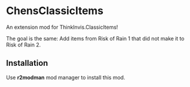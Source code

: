 # ChensClassicItems

An extension mod for ThinkInvis.ClassicItems!

The goal is the same: Add items from Risk of Rain 1 that did not make it to Risk of Rain 2.

## Installation

Use **r2modman** mod manager to install this mod.